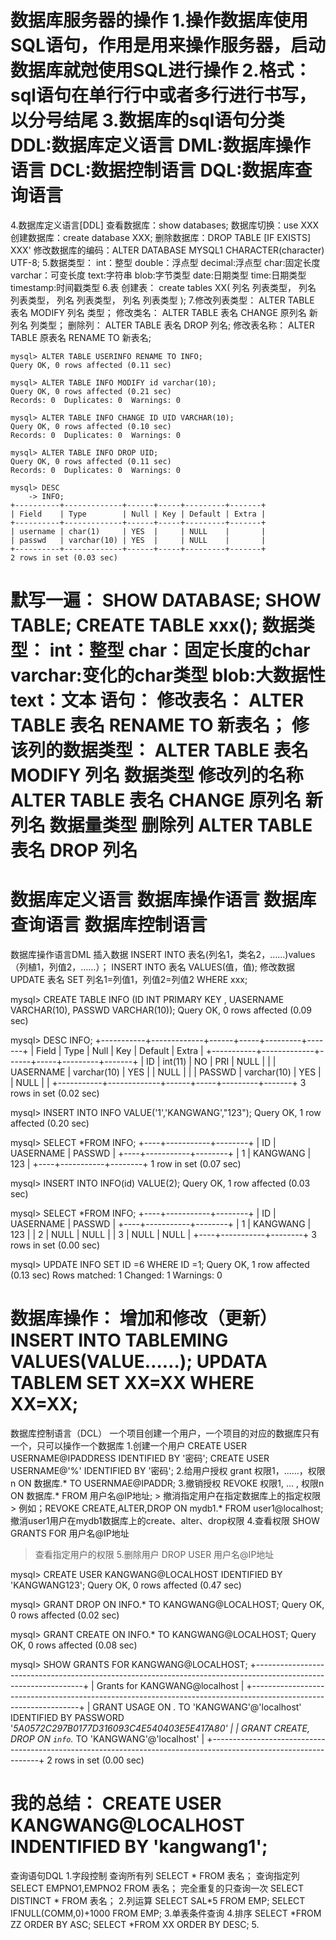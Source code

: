 数据库服务器的操作
1.操作数据库使用SQL语句，作用是用来操作服务器，启动数据库就尅使用SQL进行操作
2.格式：sql语句在单行行中或者多行进行书写，以分号结尾
3.数据库的sql语句分类
  DDL:数据库定义语言
  DML:数据库操作语言
  DCL:数据控制语言
  DQL:数据库查询语言
==========================================================================================================
4.数据库定义语言[DDL]
  查看数据库：show databases;
  数据库切换：use XXX
  创建数据库：create database XXX;
  删除数据库：DROP TABLE [IF EXISTS] XXX'
  修改数据库的编码：ALTER DATABASE MYSQL1 CHARACTER(character) UTF-8;
5.数据类型：
  int：整型
  double：浮点型
  decimal:浮点型
  char:固定长度
  varchar：可变长度
  text:字符串
  blob:字节类型
  date:日期类型
  time:日期类型
  timestamp:时间戳类型
6.表
  创建表：
    create tables XX(
        列名  列表类型，
        列名  列表类型，
        列名  列表类型，
        列名  列表类型
    );
7.修改列表类型：
  ALTER TABLE 表名 MODIFY  列名 类型；
  修改类名：
  ALTER TABLE 表名  CHANGE 原列名 新列名 列类型；
  删除列：
  ALTER TABLE 表名  DROP 列名;
  修改表名称：
  ALTER TABLE 原表名 RENAME TO 新表名;

    mysql> ALTER TABLE USERINFO RENAME TO INFO;
    Query OK, 0 rows affected (0.11 sec)

    mysql> ALTER TABLE INFO MODIFY id varchar(10);
    Query OK, 0 rows affected (0.21 sec)
    Records: 0  Duplicates: 0  Warnings: 0

    mysql> ALTER TABLE INFO CHANGE ID UID VARCHAR(10);
    Query OK, 0 rows affected (0.10 sec)
    Records: 0  Duplicates: 0  Warnings: 0

    mysql> ALTER TABLE INFO DROP UID;
    Query OK, 0 rows affected (0.11 sec)
    Records: 0  Duplicates: 0  Warnings: 0

    mysql> DESC
        -> INFO;
    +----------+-------------+------+-----+---------+-------+
    | Field    | Type        | Null | Key | Default | Extra |
    +----------+-------------+------+-----+---------+-------+
    | username | char(1)     | YES  |     | NULL    |       |
    | passwd   | varchar(10) | YES  |     | NULL    |       |
    +----------+-------------+------+-----+---------+-------+
    2 rows in set (0.03 sec)


默写一遍：
    SHOW DATABASE;
    SHOW TABLE;
    CREATE TABLE xxx();
  数据类型：
    int：整型
    char：固定长度的char
    varchar:变化的char类型
    blob:大数据性
    text：文本
  语句：
    修改表名：
      ALTER TABLE 表名 RENAME TO 新表名；
    修该列的数据类型：
      ALTER TABLE 表名 MODIFY 列名 数据类型
    修改列的名称
      ALTER TABLE 表名 CHANGE 原列名 新列名 数据量类型
    删除列
      ALTER TABLE 表名 DROP 列名
==============================================================================================================
数据库定义语言 数据库操作语言  数据库查询语言  数据库控制语言
=============================================================================================================
数据库操作语言DML
  插入数据
    INSERT INTO 表名(列名1，类名2，……)values（列植1，列值2，……）；
    INSERT INTO 表名 VALUES(值，值);
  修改数据
    UPDATE 表名 SET 列名1=列值1，列值2=列值2 WHERE xxx;
  
  mysql> CREATE TABLE INFO (ID INT PRIMARY KEY , UASERNAME VARCHAR(10), PASSWD VARCHAR(10));
Query OK, 0 rows affected (0.09 sec)

mysql> DESC INFO;
+-----------+-------------+------+-----+---------+-------+
| Field     | Type        | Null | Key | Default | Extra |
+-----------+-------------+------+-----+---------+-------+
| ID        | int(11)     | NO   | PRI | NULL    |       |
| UASERNAME | varchar(10) | YES  |     | NULL    |       |
| PASSWD    | varchar(10) | YES  |     | NULL    |       |
+-----------+-------------+------+-----+---------+-------+
3 rows in set (0.02 sec)

mysql> INSERT INTO INFO VALUE('1','KANGWANG',"123");
Query OK, 1 row affected (0.20 sec)

mysql> SELECT *FROM INFO;
+----+-----------+--------+
| ID | UASERNAME | PASSWD |
+----+-----------+--------+
|  1 | KANGWANG  | 123    |
+----+-----------+--------+
1 row in set (0.07 sec)

mysql> INSERT INTO INFO(id) VALUE(2);
Query OK, 1 row affected (0.03 sec)

mysql> SELECT *FROM INFO;
+----+-----------+--------+
| ID | UASERNAME | PASSWD |
+----+-----------+--------+
|  1 | KANGWANG  | 123    |
|  2 | NULL      | NULL   |
|  3 | NULL      | NULL   |
+----+-----------+--------+
3 rows in set (0.00 sec)

mysql> UPDATE INFO SET ID =6 WHERE ID =1;
Query OK, 1 row affected (0.13 sec)
Rows matched: 1  Changed: 1  Warnings: 0

数据库操作：
    增加和修改（更新）
    INSERT INTO TABLEMING VALUES(VALUE……);
    UPDATA TABLEM SET XX=XX WHERE XX=XX;
==============================================================================================================================================
数据库控制语言（DCL）
    一个项目创建一个用户，一个项目的对应的数据库只有一个，只可以操作一个数据库
1.创建一个用户
  CREATE USER USERNAME@IPADDRESS IDENTIFIED BY '密码';
  CREATE USER USERNAME@'%' IDENTIFIED BY '密码';
2.给用户授权
  grant 权限1，……，权限n ON 数据库.* TO USERNMAE@IPADDR;
3.撤销授权
  REVOKE 权限1, … , 权限n ON 数据库.* FROM 用户名@IP地址;
    > 撤消指定用户在指定数据库上的指定权限
    > 例如；REVOKE CREATE,ALTER,DROP ON mydb1.* FROM user1@localhost;
      撤消user1用户在mydb1数据库上的create、alter、drop权限
4.查看权限
   SHOW GRANTS FOR 用户名@IP地址
   > 查看指定用户的权限
5.删除用户
  DROP USER 用户名@IP地址


mysql> CREATE USER KANGWANG@LOCALHOST IDENTIFIED BY 'KANGWANG123';
Query OK, 0 rows affected (0.47 sec)

mysql> GRANT DROP ON INFO.* TO KANGWANG@LOCALHOST;
Query OK, 0 rows affected (0.02 sec)

mysql> GRANT CREATE ON INFO.* TO KANGWANG@LOCALHOST;
Query OK, 0 rows affected (0.08 sec)

mysql> SHOW GRANTS FOR KANGWANG@LOCALHOST;
+-----------------------------------------------------------------------------------------------------------------+
| Grants for KANGWANG@localhost                                                                                   |
+-----------------------------------------------------------------------------------------------------------------+
| GRANT USAGE ON *.* TO 'KANGWANG'@'localhost' IDENTIFIED BY PASSWORD '*5A0572C297B0177D316093C4E540403E5E417A80' |
| GRANT CREATE, DROP ON `info`.* TO 'KANGWANG'@'localhost'                                                        |
+-----------------------------------------------------------------------------------------------------------------+
2 rows in set (0.00 sec)

我的总结：
    CREATE USER KANGWANG@LOCALHOST INDENTIFIED BY 'kangwang1';
=============================================================================================================================================
查询语句DQL
1.字段控制
  查询所有列
  SELECT * FROM 表名；
  查询指定列
  SELECT EMPNO1,EMPNO2 FROM 表名；
  完全重复的只查询一次
  SELECT DISTINCT * FROM 表名；
2.列运算
  SELECT SAL*5 FROM EMP;
  SELECT IFNULL(COMM,0)+1000 FROM EMP;
3.单表条件查询
4.排序
  SELECT *FROM ZZ ORDER BY ASC;
  SELECT *FROM XX ORDER BY DESC;
5.